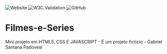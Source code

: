 ![Website](https://img.shields.io/website?style=for-the-badge&url=https%3A%2F%2Fgabrielsantanap.github.io%2FFilmes-e-Series%2F)
![W3C Validation](https://img.shields.io/w3c-validation/html?style=for-the-badge&targetUrl=https%3A%2F%2Fgabrielsantanap.github.io%2FFilmes-e-Series%2F)
![GitHub](https://img.shields.io/github/license/GabrielSantanaP/Filmes-e-Series?style=for-the-badge)
# Filmes-e-Series
Mini projeto em HTML5, CSS E JAVASCRIPT    -    É um projeto ficticio - Gabriel Santana Padovesi 
